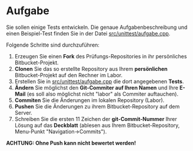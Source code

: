 # Aufgabe

Sie sollen einige Tests entwickeln. Die genaue Aufgabenbeschreibung und
einen Beispiel-Test finden Sie in der Datei <a
href="src/unittest/aufgabe.cpp">src/unittest/aufgabe.cpp</a>.

Folgende Schritte sind durchzuführen:

1. Erzeugen Sie einen **Fork** des Prüfungs-Repositories in ihr
   persönliches Bitbucket-Projekt.
2. **Clonen** Sie das so erstellte Repository aus Ihrem **persönlichen**
   Bitbucket-Projekt auf den Rechner im Labor.
3. Erstellen Sie in <a
   href="src/unittest/aufgabe.cpp">src/unittest/aufgabe.cpp</a>
   die dort angegebenen **Tests**.
4. **Ändern** Sie möglichst den **Git-Commiter auf Ihren Namen** und Ihre **E-Mail**
   (es soll also möglichst nicht "labor" als Commiter auftauchen).
5. **Commiten** Sie die Änderungen im lokalen Repository (Labor).
6. **Pushen** Sie die Änderungen zu ihrem Bitbucket-Repository auf dem
   Server.
7. Schreiben Sie die ersten 11 Zeichen der **git-Commit-Nummer** Ihrer
   Lösung auf das **Deckblatt** (ablesen aus Ihrem Bitbucket-Repository,
   Menu-Punkt "Navigation->Commits").
 
**ACHTUNG: Ohne Push kann nicht bewertet werden!**

